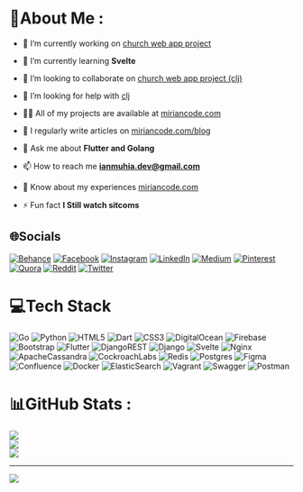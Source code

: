 # 💫About Me :
- 🔭 I’m currently working on [church web app project](https://github.com/miriancode/cljm)

- 🌱 I’m currently learning **Svelte**

- 👯 I’m looking to collaborate on [church web app project (clj)](https://github.com/miriancode/cljm)

- 🤝 I’m looking for help with [clj](https://github.com/miriancode/cljm)

- 👨‍💻 All of my projects are available at [miriancode.com](miriancode.com)

- 📝 I regularly write articles on [miriancode.com/blog](miriancode.com/blog)

- 💬 Ask me about **Flutter and Golang**

- 📫 How to reach me **ianmuhia.dev@gmail.com**

- 📄 Know about my experiences [miriancode.com](miriancode.com)

- ⚡ Fun fact **I Still watch sitcoms**

## 🌐Socials
[![Behance](https://img.shields.io/badge/Behance-1769ff?logo=behance&logoColor=white)](https://behance.net/ianmuhia) [![Facebook](https://img.shields.io/badge/Facebook-%231877F2.svg?logo=Facebook&logoColor=white)](https://facebook.com/ianmuhia) [![Instagram](https://img.shields.io/badge/Instagram-%23E4405F.svg?logo=Instagram&logoColor=white)](https://instagram.com/ianmuhia) [![LinkedIn](https://img.shields.io/badge/LinkedIn-%230077B5.svg?logo=linkedin&logoColor=white)](https://linkedin.com/in/ianmuhia) [![Medium](https://img.shields.io/badge/Medium-12100E?logo=medium&logoColor=white)](https://medium.com/@ianmuhia) [![Pinterest](https://img.shields.io/badge/Pinterest-%23E60023.svg?logo=Pinterest&logoColor=white)](https://pinterest.com/ianmuhia) [![Quora](https://img.shields.io/badge/Quora-%23B92B27.svg?logo=Quora&logoColor=white)](https://quora.com/profile/ianmuhia) [![Reddit](https://img.shields.io/badge/Reddit-%23FF4500.svg?logo=Reddit&logoColor=white)](https://reddit.com/user/ianmuhia) [![Twitter](https://img.shields.io/badge/Twitter-%231DA1F2.svg?logo=Twitter&logoColor=white)](https://twitter.com/@__ianmhuia)

# 💻Tech Stack
![Go](https://img.shields.io/badge/go-%2300ADD8.svg?style=for-the-badge&logo=go&logoColor=white) ![Python](https://img.shields.io/badge/python-3670A0?style=for-the-badge&logo=python&logoColor=ffdd54) ![HTML5](https://img.shields.io/badge/html5-%23E34F26.svg?style=for-the-badge&logo=html5&logoColor=white) ![Dart](https://img.shields.io/badge/dart-%230175C2.svg?style=for-the-badge&logo=dart&logoColor=white) ![CSS3](https://img.shields.io/badge/css3-%231572B6.svg?style=for-the-badge&logo=css3&logoColor=white) ![DigitalOcean](https://img.shields.io/badge/DigitalOcean-%230167ff.svg?style=for-the-badge&logo=digitalOcean&logoColor=white) ![Firebase](https://img.shields.io/badge/firebase-%23039BE5.svg?style=for-the-badge&logo=firebase) ![Bootstrap](https://img.shields.io/badge/bootstrap-%23563D7C.svg?style=for-the-badge&logo=bootstrap&logoColor=white) ![Flutter](https://img.shields.io/badge/Flutter-%2302569B.svg?style=for-the-badge&logo=Flutter&logoColor=white) ![DjangoREST](https://img.shields.io/badge/DJANGO-REST-ff1709?style=for-the-badge&logo=django&logoColor=white&color=ff1709&labelColor=gray) ![Django](https://img.shields.io/badge/django-%23092E20.svg?style=for-the-badge&logo=django&logoColor=white) ![Svelte](https://img.shields.io/badge/svelte-%23f1413d.svg?style=for-the-badge&logo=svelte&logoColor=white) ![Nginx](https://img.shields.io/badge/nginx-%23009639.svg?style=for-the-badge&logo=nginx&logoColor=white) ![ApacheCassandra](https://img.shields.io/badge/cassandra-%231287B1.svg?style=for-the-badge&logo=apache-cassandra&logoColor=white) ![CockroachLabs](https://img.shields.io/badge/Cockroach%20Labs-6933FF?style=for-the-badge&logo=Cockroach%20Labs&logoColor=white) ![Redis](https://img.shields.io/badge/redis-%23DD0031.svg?style=for-the-badge&logo=redis&logoColor=white) ![Postgres](https://img.shields.io/badge/postgres-%23316192.svg?style=for-the-badge&logo=postgresql&logoColor=white) 	![Figma](https://img.shields.io/badge/figma-%23F24E1E.svg?style=for-the-badge&logo=figma&logoColor=white) ![Confluence](https://img.shields.io/badge/confluence-%23172BF4.svg?style=for-the-badge&logo=confluence&logoColor=white) ![Docker](https://img.shields.io/badge/docker-%230db7ed.svg?style=for-the-badge&logo=docker&logoColor=white) ![ElasticSearch](https://img.shields.io/badge/-ElasticSearch-005571?style=for-the-badge&logo=elasticsearch) ![Vagrant](https://img.shields.io/badge/vagrant-%231563FF.svg?style=for-the-badge&logo=vagrant&logoColor=white) ![Swagger](https://img.shields.io/badge/-Swagger-%23Clojure?style=for-the-badge&logo=swagger&logoColor=white) ![Postman](https://img.shields.io/badge/Postman-FF6C37?style=for-the-badge&logo=postman&logoColor=white)
# 📊GitHub Stats :
![](https://github-readme-stats.vercel.app/api?username=ianmuhia&theme=radical&hide_border=false&include_all_commits=true&count_private=true)<br/>
![](https://github-readme-streak-stats.herokuapp.com/?user=ianmuhia&theme=radical&hide_border=false)<br/>
![](https://github-readme-stats.vercel.app/api/top-langs/?username=ianmuhia&theme=radical&hide_border=false&include_all_commits=true&count_private=true&layout=compact)

---
[![](https://visitcount.itsvg.in/api?id=ianmuhia&icon=8&color=0)](https://visitcount.itsvg.in)
